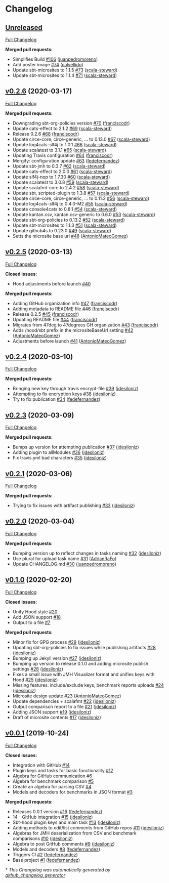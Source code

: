 # Changelog

## [Unreleased](https://github.com/47degrees/sbt-hood/tree/HEAD)

[Full Changelog](https://github.com/47degrees/sbt-hood/compare/v0.2.6...HEAD)

**Merged pull requests:**

- Simplifies Build [\#106](https://github.com/47degrees/sbt-hood/pull/106) ([juanpedromoreno](https://github.com/juanpedromoreno))
- Add poster image [\#74](https://github.com/47degrees/sbt-hood/pull/74) ([calvellido](https://github.com/calvellido))
- Update sbt-microsites to 1.1.5 [\#73](https://github.com/47degrees/sbt-hood/pull/73) ([scala-steward](https://github.com/scala-steward))
- Update sbt-microsites to 1.1.4 [\#71](https://github.com/47degrees/sbt-hood/pull/71) ([scala-steward](https://github.com/scala-steward))

## [v0.2.6](https://github.com/47degrees/sbt-hood/tree/v0.2.6) (2020-03-17)

[Full Changelog](https://github.com/47degrees/sbt-hood/compare/v0.2.5...v0.2.6)

**Merged pull requests:**

- Downgrading sbt-org-policies version [\#70](https://github.com/47degrees/sbt-hood/pull/70) ([franciscodr](https://github.com/franciscodr))
- Update cats-effect to 2.1.2 [\#69](https://github.com/47degrees/sbt-hood/pull/69) ([scala-steward](https://github.com/scala-steward))
- Release 0.2.6 [\#68](https://github.com/47degrees/sbt-hood/pull/68) ([franciscodr](https://github.com/franciscodr))
- Update circe-core, circe-generic, ... to 0.13.0 [\#67](https://github.com/47degrees/sbt-hood/pull/67) ([scala-steward](https://github.com/scala-steward))
- Update log4cats-slf4j to 1.0.1 [\#66](https://github.com/47degrees/sbt-hood/pull/66) ([scala-steward](https://github.com/scala-steward))
- Update scalatest to 3.1.1 [\#65](https://github.com/47degrees/sbt-hood/pull/65) ([scala-steward](https://github.com/scala-steward))
- Updating Travis configuration [\#64](https://github.com/47degrees/sbt-hood/pull/64) ([franciscodr](https://github.com/franciscodr))
- Mergify: configuration update [\#63](https://github.com/47degrees/sbt-hood/pull/63) ([fedefernandez](https://github.com/fedefernandez))
- Update sbt-jmh to 0.3.7 [\#62](https://github.com/47degrees/sbt-hood/pull/62) ([scala-steward](https://github.com/scala-steward))
- Update cats-effect to 2.0.0 [\#61](https://github.com/47degrees/sbt-hood/pull/61) ([scala-steward](https://github.com/scala-steward))
- Update slf4j-nop to 1.7.30 [\#60](https://github.com/47degrees/sbt-hood/pull/60) ([scala-steward](https://github.com/scala-steward))
- Update scalatest to 3.0.8 [\#59](https://github.com/47degrees/sbt-hood/pull/59) ([scala-steward](https://github.com/scala-steward))
- Update scalafmt-core to 2.4.2 [\#58](https://github.com/47degrees/sbt-hood/pull/58) ([scala-steward](https://github.com/scala-steward))
- Update sbt, scripted-plugin to 1.3.8 [\#57](https://github.com/47degrees/sbt-hood/pull/57) ([scala-steward](https://github.com/scala-steward))
- Update circe-core, circe-generic, ... to 0.11.2 [\#56](https://github.com/47degrees/sbt-hood/pull/56) ([scala-steward](https://github.com/scala-steward))
- Update log4cats-slf4j to 0.4.0-M2 [\#55](https://github.com/47degrees/sbt-hood/pull/55) ([scala-steward](https://github.com/scala-steward))
- Update console4cats to 0.8.1 [\#54](https://github.com/47degrees/sbt-hood/pull/54) ([scala-steward](https://github.com/scala-steward))
- Update kantan.csv, kantan.csv-generic to 0.6.0 [\#53](https://github.com/47degrees/sbt-hood/pull/53) ([scala-steward](https://github.com/scala-steward))
- Update sbt-org-policies to 0.13.2 [\#52](https://github.com/47degrees/sbt-hood/pull/52) ([scala-steward](https://github.com/scala-steward))
- Update sbt-microsites to 1.1.3 [\#51](https://github.com/47degrees/sbt-hood/pull/51) ([scala-steward](https://github.com/scala-steward))
- Update github4s to 0.23.0 [\#49](https://github.com/47degrees/sbt-hood/pull/49) ([scala-steward](https://github.com/scala-steward))
- Setts the microsite base url [\#48](https://github.com/47degrees/sbt-hood/pull/48) ([AntonioMateoGomez](https://github.com/AntonioMateoGomez))

## [v0.2.5](https://github.com/47degrees/sbt-hood/tree/v0.2.5) (2020-03-13)

[Full Changelog](https://github.com/47degrees/sbt-hood/compare/v0.2.4...v0.2.5)

**Closed issues:**

- Hood adjustments before launch [\#40](https://github.com/47degrees/sbt-hood/issues/40)

**Merged pull requests:**

- Adding GitHub organization info [\#47](https://github.com/47degrees/sbt-hood/pull/47) ([franciscodr](https://github.com/franciscodr))
- Adding metadata to README file [\#46](https://github.com/47degrees/sbt-hood/pull/46) ([franciscodr](https://github.com/franciscodr))
- Release 0.2.5 [\#45](https://github.com/47degrees/sbt-hood/pull/45) ([franciscodr](https://github.com/franciscodr))
- Updating README file [\#44](https://github.com/47degrees/sbt-hood/pull/44) ([franciscodr](https://github.com/franciscodr))
- Migrates from 47deg to 47degrees GH organization [\#43](https://github.com/47degrees/sbt-hood/pull/43) ([franciscodr](https://github.com/franciscodr))
- Adds /hood/sbt prefix in the micrositeBaseUrl setting [\#42](https://github.com/47degrees/sbt-hood/pull/42) ([AntonioMateoGomez](https://github.com/AntonioMateoGomez))
- Adjustments before launch [\#41](https://github.com/47degrees/sbt-hood/pull/41) ([AntonioMateoGomez](https://github.com/AntonioMateoGomez))

## [v0.2.4](https://github.com/47degrees/sbt-hood/tree/v0.2.4) (2020-03-10)

[Full Changelog](https://github.com/47degrees/sbt-hood/compare/v0.2.3...v0.2.4)

**Merged pull requests:**

- Bringing new key through travis encrypt-file [\#39](https://github.com/47degrees/sbt-hood/pull/39) ([jdesiloniz](https://github.com/jdesiloniz))
- Attempting to fix encryption keys [\#38](https://github.com/47degrees/sbt-hood/pull/38) ([jdesiloniz](https://github.com/jdesiloniz))
- Try to fix publication [\#34](https://github.com/47degrees/sbt-hood/pull/34) ([fedefernandez](https://github.com/fedefernandez))

## [v0.2.3](https://github.com/47degrees/sbt-hood/tree/v0.2.3) (2020-03-09)

[Full Changelog](https://github.com/47degrees/sbt-hood/compare/v0.2.1...v0.2.3)

**Merged pull requests:**

- Bumps up version for attempting publication [\#37](https://github.com/47degrees/sbt-hood/pull/37) ([jdesiloniz](https://github.com/jdesiloniz))
- Adding plugin to allModules [\#36](https://github.com/47degrees/sbt-hood/pull/36) ([jdesiloniz](https://github.com/jdesiloniz))
- Fix travis.yml bad characters [\#35](https://github.com/47degrees/sbt-hood/pull/35) ([jdesiloniz](https://github.com/jdesiloniz))

## [v0.2.1](https://github.com/47degrees/sbt-hood/tree/v0.2.1) (2020-03-06)

[Full Changelog](https://github.com/47degrees/sbt-hood/compare/v0.2.0...v0.2.1)

**Merged pull requests:**

- Trying to fix issues with artifact publishing [\#33](https://github.com/47degrees/sbt-hood/pull/33) ([jdesiloniz](https://github.com/jdesiloniz))

## [v0.2.0](https://github.com/47degrees/sbt-hood/tree/v0.2.0) (2020-03-04)

[Full Changelog](https://github.com/47degrees/sbt-hood/compare/v0.1.0...v0.2.0)

**Merged pull requests:**

- Bumping version up to reflect changes in tasks naming [\#32](https://github.com/47degrees/sbt-hood/pull/32) ([jdesiloniz](https://github.com/jdesiloniz))
- Use plural for upload task name [\#31](https://github.com/47degrees/sbt-hood/pull/31) ([AdrianRaFo](https://github.com/AdrianRaFo))
- Update CHANGELOG.md [\#30](https://github.com/47degrees/sbt-hood/pull/30) ([juanpedromoreno](https://github.com/juanpedromoreno))

## [v0.1.0](https://github.com/47degrees/sbt-hood/tree/v0.1.0) (2020-02-20)

[Full Changelog](https://github.com/47degrees/sbt-hood/compare/v0.0.1...v0.1.0)

**Closed issues:**

- Unify Hood style [\#20](https://github.com/47degrees/sbt-hood/issues/20)
- Add JSON support [\#18](https://github.com/47degrees/sbt-hood/issues/18)
- Output to a file [\#7](https://github.com/47degrees/sbt-hood/issues/7)

**Merged pull requests:**

- Minor fix for GPG process [\#29](https://github.com/47degrees/sbt-hood/pull/29) ([jdesiloniz](https://github.com/jdesiloniz))
- Updating sbt-org-policies to fix issues while publishing artifacts [\#28](https://github.com/47degrees/sbt-hood/pull/28) ([jdesiloniz](https://github.com/jdesiloniz))
- Bumping up Jekyll version [\#27](https://github.com/47degrees/sbt-hood/pull/27) ([jdesiloniz](https://github.com/jdesiloniz))
- Bumping up version to release 0.1.0 and adding microsite publish settings [\#26](https://github.com/47degrees/sbt-hood/pull/26) ([jdesiloniz](https://github.com/jdesiloniz))
- Fixes a small issue with JMH Visualizer format and unifies keys with Hood [\#25](https://github.com/47degrees/sbt-hood/pull/25) ([jdesiloniz](https://github.com/jdesiloniz))
- Missing features: include/exclude keys, benchmark reports uploads [\#24](https://github.com/47degrees/sbt-hood/pull/24) ([jdesiloniz](https://github.com/jdesiloniz))
- Microsite design update [\#23](https://github.com/47degrees/sbt-hood/pull/23) ([AntonioMateoGomez](https://github.com/AntonioMateoGomez))
- Update dependencies + scalafmt [\#22](https://github.com/47degrees/sbt-hood/pull/22) ([jdesiloniz](https://github.com/jdesiloniz))
- Output comparison report to a file [\#21](https://github.com/47degrees/sbt-hood/pull/21) ([jdesiloniz](https://github.com/jdesiloniz))
- Adding JSON support [\#19](https://github.com/47degrees/sbt-hood/pull/19) ([jdesiloniz](https://github.com/jdesiloniz))
- Draft of microsite contents [\#17](https://github.com/47degrees/sbt-hood/pull/17) ([jdesiloniz](https://github.com/jdesiloniz))

## [v0.0.1](https://github.com/47degrees/sbt-hood/tree/v0.0.1) (2019-10-24)

[Full Changelog](https://github.com/47degrees/sbt-hood/compare/0322285d2d6f54c4934523fb17cee7e5535a715f...v0.0.1)

**Closed issues:**

- Integration with GitHub [\#14](https://github.com/47degrees/sbt-hood/issues/14)
- Plugin keys and tasks for basic functionality [\#12](https://github.com/47degrees/sbt-hood/issues/12)
- Algebra for GitHub communication [\#6](https://github.com/47degrees/sbt-hood/issues/6)
- Algebra for benchmark comparison [\#5](https://github.com/47degrees/sbt-hood/issues/5)
- Create an algebra for parsing CSV [\#4](https://github.com/47degrees/sbt-hood/issues/4)
- Models and decoders for benchmarks in JSON format [\#3](https://github.com/47degrees/sbt-hood/issues/3)

**Merged pull requests:**

- Releases 0.0.1 version [\#16](https://github.com/47degrees/sbt-hood/pull/16) ([fedefernandez](https://github.com/fedefernandez))
- 14 - GitHub integration [\#15](https://github.com/47degrees/sbt-hood/pull/15) ([jdesiloniz](https://github.com/jdesiloniz))
- Sbt-hood plugin keys and main task [\#13](https://github.com/47degrees/sbt-hood/pull/13) ([jdesiloniz](https://github.com/jdesiloniz))
- Adding methods to edit/list comments from GitHub repos [\#11](https://github.com/47degrees/sbt-hood/pull/11) ([jdesiloniz](https://github.com/jdesiloniz))
- Algebras for JMH deserialization from CSV and benchmark comparisons [\#10](https://github.com/47degrees/sbt-hood/pull/10) ([jdesiloniz](https://github.com/jdesiloniz))
- Algebra to post GitHub comments [\#9](https://github.com/47degrees/sbt-hood/pull/9) ([jdesiloniz](https://github.com/jdesiloniz))
- Models and decoders [\#8](https://github.com/47degrees/sbt-hood/pull/8) ([fedefernandez](https://github.com/fedefernandez))
- Triggers CI [\#2](https://github.com/47degrees/sbt-hood/pull/2) ([fedefernandez](https://github.com/fedefernandez))
- Base project [\#1](https://github.com/47degrees/sbt-hood/pull/1) ([fedefernandez](https://github.com/fedefernandez))



\* *This Changelog was automatically generated by [github_changelog_generator](https://github.com/github-changelog-generator/github-changelog-generator)*

